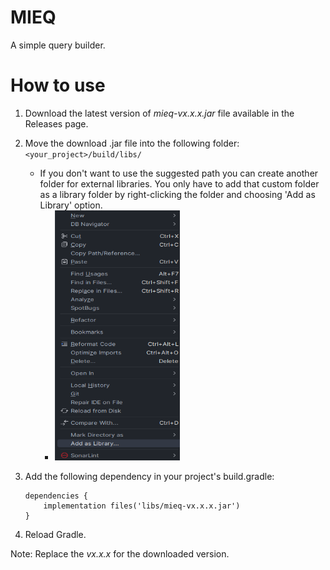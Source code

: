 # MIEQ
 A simple query builder.

# How to use

1. Download the latest version of _mieq-vx.x.x.jar_ file available in the Releases page.
2. Move the download .jar file into the following folder:
    ``<your_project>/build/libs/``
    
    - If you don't want to use the suggested path you can create another folder for external libraries. You only have to add that custom folder as a library folder by right-clicking the folder and choosing 'Add as Library' option.
      - <img src="https://github.com/zaytiri/MIEQ/blob/main/readme-images/1.png" width="200" height="400" />
3. Add the following dependency in your project's build.gradle:
    ```
    dependencies {
        implementation files('libs/mieq-vx.x.x.jar')
    }
    ```
4. Reload Gradle.

Note: Replace the _vx.x.x_ for the downloaded version.